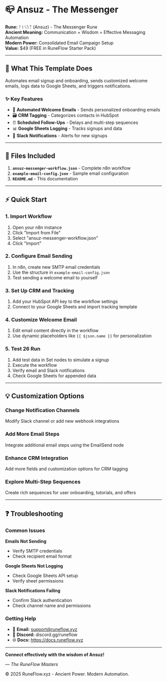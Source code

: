 # 📪 Ansuz - The Messenger

**Rune:** ᚨᚾᛊᚢᛉ (Ansuz) - The Messenger Rune  
**Ancient Meaning:** Communication + Wisdom = Effective Messaging Automation  
**Modern Power:** Consolidated Email Campaign Setup  
**Value:** $49 (FREE in RuneFlow Starter Pack)

---

## 🎯 What This Template Does

Automates email signup and onboarding, sends customized welcome emails, logs data to Google Sheets, and triggers notifications.

### ✨ Key Features

- 💌 **Automated Welcome Emails** - Sends personalized onboarding emails
- 🗃️ **CRM Tagging** - Categorizes contacts in HubSpot
- ⏰ **Scheduled Follow-Ups** - Delays and multi-step sequences
- 📊 **Google Sheets Logging** - Tracks signups and data
- 🔔 **Slack Notifications** - Alerts for new signups

---

## 📁 Files Included

1. **`ansuz-messenger-workflow.json`** - Complete n8n workflow
2. **`example-email-config.json`** - Sample email configuration
3. **`README.md`** - This documentation

---

## ⚡ Quick Start

### 1. **Import Workflow**
1. Open your n8n instance
2. Click "Import from File"
3. Select "ansuz-messenger-workflow.json"
4. Click "Import"

### 2. **Configure Email Sending**
1. In n8n, create new SMTP email credentials
2. Use the structure in `example-email-config.json`
3. Test sending a welcome email to yourself

### 3. **Set Up CRM and Tracking**
1. Add your HubSpot API key to the workflow settings
2. Connect to your Google Sheets and import tracking template

### 4. **Customize Welcome Email**
1. Edit email content directly in the workflow
2. Use dynamic placeholders like `{{ $json.name }}` for personalization

### 5. **Test  26 Run**
1. Add test data in Set nodes to simulate a signup
2. Execute the workflow
3. Verify email and Slack notifications
4. Check Google Sheets for appended data

---

## 💡 Customization Options

### Change Notification Channels
Modify Slack channel or add new webhook integrations

### Add More Email Steps
Integrate additional email steps using the EmailSend node

### Enhance CRM Integration
Add more fields and customization options for CRM tagging

### Explore Multi-Step Sequences
Create rich sequences for user onboarding, tutorials, and offers

---

## ❓ Troubleshooting

### Common Issues

**Emails Not Sending**
- Verify SMTP credentials
- Check recipient email format

**Google Sheets Not Logging**
- Check Google Sheets API setup
- Verify sheet permissions

**Slack Notifications Failing**
- Confirm Slack authentication
- Check channel name and permissions

### Getting Help
- 📧 **Email:** support@runeflow.xyz
- 💬 **Discord:** discord.gg/runeflow  
- 🌐 **Docs:** https://docs.runeflow.xyz

---

**Connect effectively with the wisdom of Ansuz!**

*— The RuneFlow Masters*

© 2025 RuneFlow.xyz - Ancient Power. Modern Automation.
